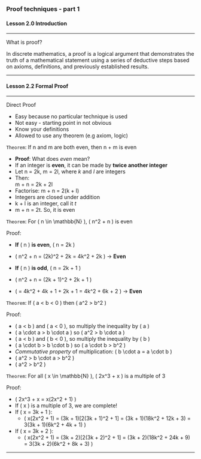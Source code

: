 ### Proof techniques - part 1

#### Lesson 2.0 Introduction


---
What is proof?

In discrete mathematics, a proof is a logical argument that demonstrates the truth of a mathematical statement using a series of deductive steps based on axioms, definitions, and previously established results.

---

#### Lesson 2.2 Formal Proof

---

Direct Proof

- Easy because no particular technique is used
- Not easy - starting point in not obvious 
- Know your definitions
- Allowed to use any theorem (e.g axiom, logic)

`Theorem`: If n and m are both even, then n + m is even

- **Proof**: What does *even* mean?
- If an integer is **even**, it can be made by **twice another integer**
- Let n = 2k, m = 2l, where *k* and *l* are integers
- Then:  
  m + n = 2k + 2l
- Factorise:  m + n = 2(k + l)
- Integers are closed under addition
- k + l is an integer, call it *t*
- m + n = 2t. So, it is even

`Theorem`: For \( n \in \mathbb{N} \), \( n^2 + n \) is even

Proof:
- **If** \( n \) **is even**, \( n = 2k \)
- \( n^2 + n = (2k)^2 + 2k = 4k^2 + 2k \) → **Even**

- **If** \( n \) **is odd**, \( n = 2k + 1 \)
- \( n^2 + n = (2k + 1)^2 + 2k + 1 \)
- \( = 4k^2 + 4k + 1 + 2k + 1 = 4k^2 + 6k + 2 \) → **Even**

`Theorem`: If \( a < b < 0 \) then \( a^2 > b^2 \)

Proof:
- \( a < b \) and \( a < 0 \), so multiply the inequality by \( a \)
- \( a \cdot a > b \cdot a \) so \( a^2 > b \cdot a \)
- \( a < b \) and \( b < 0 \), so multiply the inequality by \( b \)
- \( a \cdot b > b \cdot b \) so \( a \cdot b > b^2 \)
- *Commutative property* of multiplication: \( b \cdot a = a \cdot b \)
- \( a^2 > b \cdot a > b^2 \)
- \( a^2 > b^2 \)

`Theorem`: For all \( x \in \mathbb{N} \), \( 2x^3 + x \) is a multiple of 3

Proof:
- \( 2x^3 + x = x(2x^2 + 1) \)
- If \( x \) is a multiple of 3, we are complete!
- If \( x = 3k + 1 \):
  - \( x(2x^2 + 1) = (3k + 1)[2(3k + 1)^2 + 1] = (3k + 1)(18k^2 + 12k + 3) = 3(3k + 1)(6k^2 + 4k + 1) \)
- If \( x = 3k + 2 \):
  - \( x(2x^2 + 1) = (3k + 2)[2(3k + 2)^2 + 1] = (3k + 2)(18k^2 + 24k + 9) = 3(3k + 2)(6k^2 + 8k + 3) \)

---